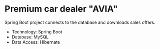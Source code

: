 # Premium car dealer "AVIA"
Spring Boot project connects to the database and downloads sales offers.
- Technology: Spring Boot
- Database: MySQL
- Data Access: Hibernate
